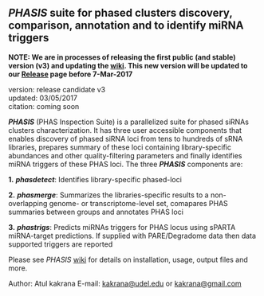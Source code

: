 ## *PHASIS* suite for phased clusters discovery, comparison, annotation and to identify miRNA triggers

**NOTE: We are in processes of releasing the first public (and stable) version (v3) and updating the [wiki](https://github.com/atulkakrana/PHASIS/wiki). This new version will be updated to our [Release](https://github.com/atulkakrana/PHASIS/releases) page before 7-Mar-2017**

version: release candidate v3    
updated: 03/05/2017    
citation: coming soon   

***PHASIS*** (PHAS Inspection Suite) is a parallelized suite for phased siRNAs clusters characterization. It has three user accessible components that enables discovery of phased siRNA loci from tens to hundreds of sRNA libraries, prepares summary of these loci containing library-specific abundances and other quality-filtering parameters and finally identifies miRNA triggers of these PHAS loci. The three ***PHASIS*** components are:

**1.** ***phasdetect***: Identifies library-specific phased-loci

**2.** ***phasmerge***: Summarizes the libraries-specific results to a non-overlapping genome- or transcriptome-level set, comapares PHAS summaries between groups and annotates PHAS loci

**3.** ***phastrigs***: Predicts miRNAs triggers for PHAS locus using sPARTA miRNA-target predictions. If supplied with PARE/Degradome data then data supported triggers are reported

Please see *PHASIS* [wiki](https://github.com/atulkakrana/PHASIS/wiki) for details on installation, usage, output files and more.

Author: Atul kakrana
E-mail: kakrana@udel.edu or kakrana@gmail.com
